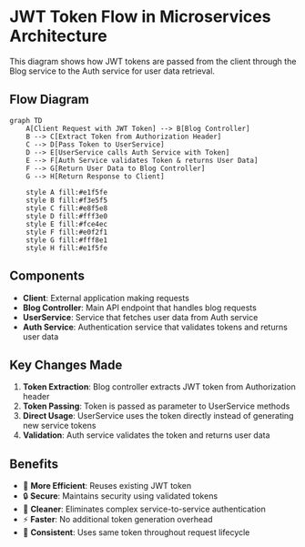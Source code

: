 # JWT Token Flow in Microservices Architecture

This diagram shows how JWT tokens are passed from the client through the Blog service to the Auth service for user data retrieval.

## Flow Diagram

```mermaid
graph TD
    A[Client Request with JWT Token] --> B[Blog Controller]
    B --> C[Extract Token from Authorization Header]
    C --> D[Pass Token to UserService]
    D --> E[UserService calls Auth Service with Token]
    E --> F[Auth Service validates Token & returns User Data]
    F --> G[Return User Data to Blog Controller]
    G --> H[Return Response to Client]
    
    style A fill:#e1f5fe
    style B fill:#f3e5f5
    style C fill:#e8f5e8
    style D fill:#fff3e0
    style E fill:#fce4ec
    style F fill:#e0f2f1
    style G fill:#fff8e1
    style H fill:#e1f5fe
```

## Components

- **Client**: External application making requests
- **Blog Controller**: Main API endpoint that handles blog requests
- **UserService**: Service that fetches user data from Auth service
- **Auth Service**: Authentication service that validates tokens and returns user data

## Key Changes Made

1. **Token Extraction**: Blog controller extracts JWT token from Authorization header
2. **Token Passing**: Token is passed as parameter to UserService methods
3. **Direct Usage**: UserService uses the token directly instead of generating new service tokens
4. **Validation**: Auth service validates the token and returns user data

## Benefits

- 🚀 **More Efficient**: Reuses existing JWT token
- 🔒 **Secure**: Maintains security using validated tokens  
- 🧹 **Cleaner**: Eliminates complex service-to-service authentication
- ⚡ **Faster**: No additional token generation overhead
- 🔄 **Consistent**: Uses same token throughout request lifecycle 